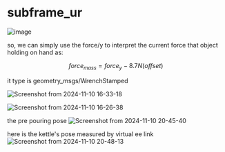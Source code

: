 # subframe_ur

![image](https://github.com/user-attachments/assets/929131bc-5aaf-4bbf-9c54-4408817fc2cd)

so, we can simply use the force/y to interpret the current force that object holding on hand as:

$$
force_{mass} = force_y  - 8.7 N (offset)
$$


it type is geometry_msgs/WrenchStamped


![Screenshot from 2024-11-10 16-33-18](https://github.com/user-attachments/assets/672e48c3-9ae0-4646-8f43-b108de6ca605)





![Screenshot from 2024-11-10 16-26-38](https://github.com/user-attachments/assets/c194775d-d06e-4bba-b784-e435635c8b93)

the pre pouring pose 
![Screenshot from 2024-11-10 20-45-40](https://github.com/user-attachments/assets/1a3b6b5f-507f-4991-a81d-7e33d1651fd5)

here is the kettle's pose measured by virtual ee link
![Screenshot from 2024-11-10 20-48-13](https://github.com/user-attachments/assets/7453a9a7-d4d0-4d9d-b07a-cf9eeb0906f9)
